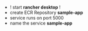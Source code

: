* ! start **rancher desktop** !
* create ECR Repository **sample-app**
* service runs on port 5000
* name the service **sample-app**
